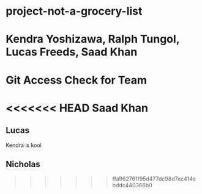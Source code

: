 # project-not-a-grocery-list

# Kendra Yoshizawa, Ralph Tungol, Lucas Freeds, Saad Khan

# Git Access Check for Team

<<<<<<< HEAD
Saad Khan
=======
## Lucas

Kendra is kool

## Nicholas
>>>>>>> ffa962761f95d477dc98d7ec414ebddc440366b0

